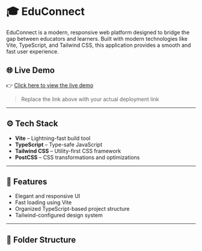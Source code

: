 # 🎓 EduConnect

EduConnect is a modern, responsive web platform designed to bridge the gap between educators and learners. Built with modern technologies like Vite, TypeScript, and Tailwind CSS, this application provides a smooth and fast user experience.

## 🌐 Live Demo

👉 [Click here to view the live demo](https://your-live-demo-link.com)

> Replace the link above with your actual deployment link

---

## ⚙️ Tech Stack

- **Vite** – Lightning-fast build tool
- **TypeScript** – Type-safe JavaScript
- **Tailwind CSS** – Utility-first CSS framework
- **PostCSS** – CSS transformations and optimizations

---

## 🚀 Features

- Elegant and responsive UI
- Fast loading using Vite
- Organized TypeScript-based project structure
- Tailwind-configured design system

---

## 📁 Folder Structure

